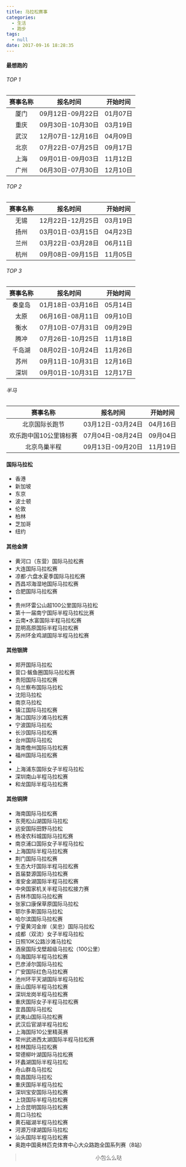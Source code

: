 ```yaml
---
title: 马拉松赛事
categories:
  - 生活
  - 跑步
tags:
  - null
date: 2017-09-16 18:28:35
---
```


#### 最想跑的

###### TOP 1
|赛事名称|报名时间|开始时间|
|:---:|:---:|:---:|
|厦门|09月12日-09月22日|01月07日|
|重庆|09月30日-10月30日|03月19日|
|武汉|12月07日-12月16日|04月09日|
|北京|07月22日-07月25日|09月17日|
|上海|09月01日-09月03日|11月12日|
|广州|06月30日-07月30日|12月10日|

###### TOP 2
|赛事名称|报名时间|开始时间|
|:---:|:---:|:---:|
|无锡|12月22日-12月25日|03月19日|
|扬州|03月01日-03月15日|04月23日|
|兰州|03月22日-03月28日|06月11日|
|杭州|09月08日-09月15日|11月05日|

###### TOP 3
|赛事名称|报名时间|开始时间|
|:---:|:---:|:---:|
|秦皇岛|01月18日-03月16日|05月14日|
|太原|06月16日-08月11日|09月10日|
|衡水|07月10日-07月31日|09月29日|
|腾冲|07月26日-10月25日|11月18日|
|千岛湖|08月02日-10月24日|11月26日|
|苏州|09月11日-10月31日|12月16日|
|深圳|09月01日-10月31日|12月17日|

###### 半马
|赛事名称|报名时间|开始时间|
|:---:|:---:|:---:|
|北京国际长跑节|03月12日-03月24日|04月16日|
|欢乐跑中国10公里锦标赛|07月04日-08月24日|09月04日|
|北京鸟巢半程|09月13日-09月20日|11月19日|

#### 国际马拉松
- 香港
- 新加坡
- 东京
- 波士顿
- 伦敦
- 柏林
- 芝加哥
- 纽约

#### 其他金牌
- 黄河口（东营）国际马拉松赛
- 大连国际马拉松赛
- 凉都·六盘水夏季国际马拉松赛
- 西昌邛海湿地国际马拉松赛
- 合肥国际马拉松赛
- 
- 贵州环雷公山超100公里国际马拉松
- 第十一届南宁国际半程马拉松比赛
- 云南•水富国际半程马拉松赛
- 昆明高原国际半程马拉松赛
- 苏州环金鸡湖国际半程马拉松赛

#### 其他银牌
- 郑开国际马拉松
- 营口·鲅鱼圈国际马拉松赛
- 贵阳国际马拉松赛
- 乌兰察布国际马拉松
- 沈阳马拉松
- 南京马拉松
- 镇江国际马拉松赛
- 海口国际沙滩马拉松赛
- 宁波国际马拉松
- 长沙国际马拉松赛
- 台州国际马拉松
- 海南儋州国际马拉松赛
- 福州国际马拉松赛
- 
- 上海浦东国际女子半程马拉松
- 深圳南山半程马拉松赛
- 和龙国际半程马拉松赛

#### 其他铜牌
- 海南国际马拉松赛
- 东莞松山湖国际马拉松
- 远安国际田野马拉松
- 杨凌农科城国际马拉松赛
- 南京浦口国际女子半程马拉松
- 上海国际半程马拉松赛
- 荆门国际马拉松赛
- 生态大圩国际半程马拉松赛
- 首届婺源国际马拉松赛
- 淮安金湖国际半程马拉松赛
- 中央国家机关半程马拉松接力赛
- 吉林市国际马拉松赛
- 张家口康保草原国际马拉松
- 鄂尔多斯国际马拉松
- 哈尔滨国际马拉松赛
- 宁夏黄河金岸（吴忠）国际马拉松
- 成都（双流）女子半程马拉松
- 日照10K公路沙滩马拉松
- 酒泉国际戈壁超级马拉松（100公里）
- 乌海国际半程马拉松赛
- 巴彦淖尔国际马拉松
- 广安国际红色马拉松赛
- 池州环平天湖国际半程马拉松
- 唐山国际半程马拉松赛
- 深圳龙岗半程马拉松赛
- 重庆国际女子半程马拉松赛
- 宜昌国际马拉松
- 武夷山国际马拉松赛
- 武汉后官湖半程马拉松
- 上海国际10公里精英赛
- 常州武进西太湖国际半程马拉松赛
- 桂林国际马拉松赛
- 常德柳叶湖国际马拉松赛
- 环蠡湖国际半程马拉松
- 舟山群岛马拉松
- 南昌国际马拉松
- 重庆国际半程马拉松
- 深圳宝安国际马拉松赛
- 上饶国际半程马拉松赛
- 上合昆明国际马拉松赛
- 周口马拉松
- 黄石磁湖半程马拉松赛
- 河源万绿湖国际马拉松
- 汕头国际半程马拉松赛
- 奥跑中国奥林匹克体育中心大众路跑全国系列赛（8站）


><div align=center>小包么么哒</div>